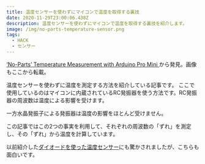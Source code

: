 ```yaml
---
title: 温度センサーを使わずにマイコンで温度を取得する裏技
date: 2020-11-29T23:00:06.438Z
description: 温度センサーを使わずにマイコンで温度を取得する裏技を紹介します。
image: /img/no-parts-temperature-sensor.png
tags:
  - HACK
  - センサー
---
```

[‘No-Parts’ Temperature Measurement with Arduino Pro Mini
](https://thecavepearlproject.org/2019/02/25/no-parts-temperature-measurement-with-arduino-pro-mini-to-0-005c-or-better/)から発見。画像もここから転載。

温度センサーを使わずに温度を測定する方法を紹介している記事です。
ここで使用しているのはマイコンに内蔵されているRC発振器を使う方法です。RC発振器の周波数は温度による影響を受けます。

一方水晶発振子による発振器は温度の影響をほとんど受けません。

この記事ではこの2つの事実を利用して、それぞれの周波数の「ずれ」を測定し、その「ずれ」から温度を計算しています。

以前紹介した[ダイオードを使った温度センサー](../../post/ダイオードを使った温度センサー/)にも驚かされましたが、こちらも面白いです。
